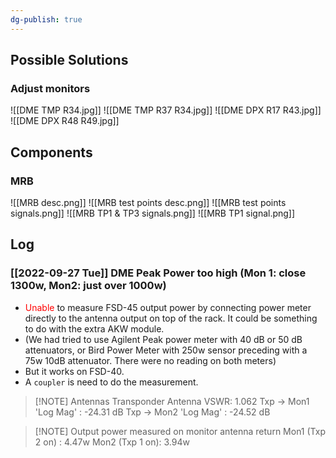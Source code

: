 ```yaml
---
dg-publish: true
---
```

## Possible Solutions
### Adjust monitors
![[DME TMP R34.jpg]]
![[DME TMP R37 R34.jpg]]
![[DME DPX R17 R43.jpg]]
![[DME DPX R48 R49.jpg]]
## Components
### MRB
![[MRB desc.png]]
![[MRB test points desc.png]]
![[MRB test points signals.png]]
![[MRB TP1 & TP3 signals.png]]
![[MRB TP1 signal.png]]



## Log
### [[2022-09-27 Tue]]  DME Peak Power too high  (Mon 1: close 1300w, Mon2: just over 1000w) 
- <span style='color: red'>Unable</span> to measure FSD-45 output power by connecting power meter directly to the antenna output on top of the rack. It could be something to do with the extra AKW module. 
- (We had tried to use Agilent Peak power meter with 40 dB or 50 dB attenuators, or Bird Power Meter with 250w sensor preceding with a 75w 10dB attenuator. There were no reading on both meters)
- But it works on FSD-40. 
-  A `coupler` is need to do the measurement.
> [!NOTE] Antennas
> Transponder Antenna VSWR: 1.062
> Txp -> Mon1 'Log Mag' : -24.31 dB
> Txp -> Mon2 'Log Mag' : -24.52 dB

> [!NOTE] Output power measured on monitor antenna return
> Mon1 (Txp 2 on) : 4.47w
> Mon2 (Txp 1 on): 3.94w

